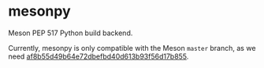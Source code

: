 # mesonpy

Meson PEP 517 Python build backend.

Currently, mesonpy is only compatible with the Meson `master` branch, as we need [af8b55d49b64e72dbefbd40d613b93f56d17b855](https://github.com/mesonbuild/meson/commit/af8b55d49b64e72dbefbd40d613b93f56d17b855).

